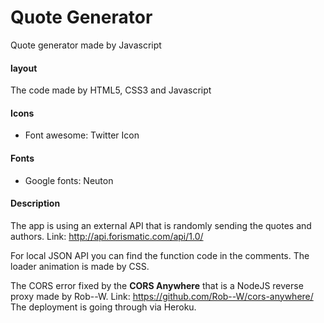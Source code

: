 # Quote Generator
Quote generator made by Javascript

#### layout
The code made by HTML5, CSS3 and Javascript

#### Icons

 - Font awesome: Twitter Icon

#### Fonts

 - Google fonts: Neuton

#### Description
The app is using an external API that is randomly sending the quotes and authors. 
Link: http://api.forismatic.com/api/1.0/

For local JSON API you can find the function code in the comments. 
The loader animation is made by CSS.

The CORS error fixed by the **CORS Anywhere** that is a NodeJS reverse proxy made by Rob--W.
Link: https://github.com/Rob--W/cors-anywhere/
The deployment is going through via Heroku.
